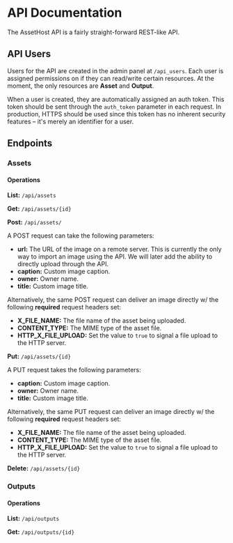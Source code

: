 API Documentation
=================

The AssetHost API is a fairly straight-forward REST-like API.

## API Users

Users for the API are created in the admin panel at `/api_users`.  Each user is assigned permissions on if they can read/write certain resources.  At the moment, the only resources are **Asset** and **Output**.

When a user is created, they are automatically assigned an auth token.  This token should be sent through the `auth_token` parameter in each request.  In production, HTTPS should be used since this token has no inherent security features – it's merely an identifier for a user.

## Endpoints

### Assets

#### Operations

**List:** `/api/assets`

**Get:** `/api/assets/{id}`

**Post:** `/api/assets/`

A POST request can take the following parameters:

- **url:** The URL of the image on a remote server.  This is currently the only way to import an image using the API.  We will later add the ability to directly upload through the API.
- **caption:** Custom image caption.
- **owner:** Owner name.
- **title:** Custom image title.

Alternatively, the same POST request can deliver an image directly w/ the following **required** request headers set:

- **X_FILE_NAME:** The file name of the asset being uploaded.
- **CONTENT_TYPE:** The MIME type of the asset file.
- **HTTP_X_FILE_UPLOAD:** Set the value to `true` to signal a file upload to the HTTP server.

**Put:** `/api/assets/{id}`

A PUT request takes the following parameters:
- **caption:** Custom image caption.
- **owner:** Owner name.
- **title:** Custom image title.

Alternatively, the same PUT request can deliver an image directly w/ the following **required** request headers set:

- **X_FILE_NAME:** The file name of the asset being uploaded.
- **CONTENT_TYPE:** The MIME type of the asset file.
- **HTTP_X_FILE_UPLOAD:** Set the value to `true` to signal a file upload to the HTTP server.

**Delete:** `/api/assets/{id}`

### Outputs

#### Operations

**List:** `/api/outputs`

**Get:** `/api/outputs/{id}`

